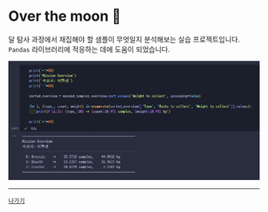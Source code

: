 # Over the moon 🌙

달 탐사 과정에서 채집해야 할 샘플이 무엇일지 분석해보는 실습 프로젝트입니다. `Pandas` 라이브러리에 적응하는 데에 도움이 되었습니다.

![test](../resources/over-the-moon.png)

---

[`나가기`](../)
